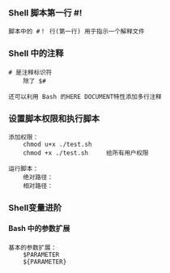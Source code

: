 ### Shell 脚本第一行 #!
    脚本中的 #！ 行(第一行) 用于指示一个解释文件
    

### Shell 中的注释
    # 是注释标识符
        除了 $#
    
    还可以利用 Bash 的HERE DOCUMENT特性添加多行注释


### 设置脚本权限和执行脚本
    添加权限：
        chmod u+x ./test.sh
        chmod +x ./test.sh     给所有用户权限 
    
    运行脚本：
        绝对路径：
        相对路径：


### Shell变量进阶

#### Bash 中的参数扩展
    基本的参数扩展：
        $PARAMETER
        ${PARAMETER}

    

























